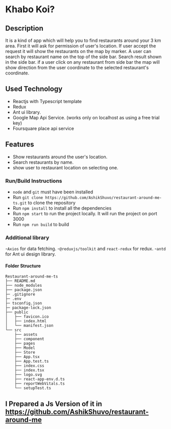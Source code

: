 # Khabo Koi?

## Description

It is a kind of app which will help you to find restaurants around your 3 km area. First it will ask for permission of user's location. If user accept the request it will show the restaurants on the map by marker. A user can search by restaurant name on the top of the side bar. Search result shown in the side bar. if a user click on any restaurant from side bar the map will show direction from the user coordinate to the selected restaurant's coordinate.

## Used Technology 
- Reactjs with Typescript template
- Redux
- Ant ui library.
- Google Map Api Service. (works only on localhost as using a free trial key)
- Foursquare place api service

## Features
- Show restaurants around the user's location.
- Search restaurants by name.
- show user to restaurant location on selecting one.

### Run/Build Instructions
- `node` and `git` must have been installed  
- Run `git clone https://github.com/AshikShuvo/restaurant-around-me-ts.git` to clone the repository 
- Run `npm install` to install all the dependencies  
- Run `npm start` to run the project locally. It will run the project on port 3000
- Run `npm run build` to build

### Additional library
-`Axios` for data fetching.
-`@reduxjs/toolkit` and `react-redux` for redux.
-`antd` for Ant ui design library.

#### Folder Structure

```
Restaurant-around-me-ts
├── README.md
├── node_modules
├── package.json
├─ .gitignore
├─ .env
├─ tsconfig.json
├─ package-lock.json
├── public
│   ├── favicon.ico
│   ├── index.html
│   └── manifest.json
└── src
    ├── assets
    ├── component
    ├── pages
    ├── Model
    ├── Store
    ├── App.tsx
    ├── App.test.ts
    ├── index.css
    ├── index.tsx
    ├── logo.svg
    ├── react-app-env.d.ts
    ├── reportWebVitals.ts
    └── setupTest.ts
```

## I Prepared a Js Version of it in https://github.com/AshikShuvo/restaurant-around-me